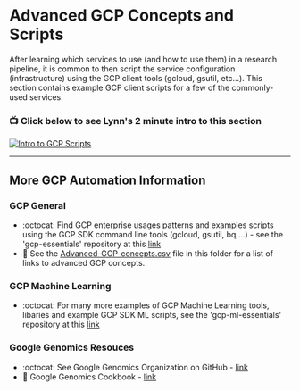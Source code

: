 # Advanced GCP Concepts and Scripts

After learning which services to use (and how to use them) in a research pipeline, it is common to then script the service configuration (infrastructure) using the GCP client tools (gcloud, gsutil, etc...).  This section contains example GCP client scripts for a few of the commonly-used services.   

### 📺 Click below to see Lynn's 2 minute intro to this section  
[![Intro to GCP Scripts](http://img.youtube.com/vi/aCkwA3ESubE/0.jpg)](http://www.youtube.com/watch?v=aCkwA3ESubE "Intro to GCP Scripts")

-------

## More GCP Automation Information

### GCP General

 - :octocat: Find GCP enterprise usages patterns and examples scripts using the GCP SDK command line tools (gcloud, gsutil, bq,...) - see the 'gcp-essentials' repository at this [link](https://github.com/lynnlangit/gcp-essentials)
  - 📘  See the [Advanced-GCP-concepts.csv](https://github.com/lynnlangit/gcp-essentials/blob/master/GCP-Essentials-Links.csv) file in this folder for a list of links to advanced GCP concepts.  

  ### GCP Machine Learning 

 - :octocat: For many more examples of GCP Machine Learning tools, libaries and example GCP SDK ML scripts, see the 'gcp-ml-essentials' repository at this [link](https://github.com/lynnlangit/gcp-ml)

 ### Google Genomics Resouces

 - :octocat: See Google Genomics Organization on GitHub - [link](https://github.com/googlegenomics) 
 - 📘  Google Genomics Cookbook - [link](https://googlegenomics.readthedocs.io/en/latest)

